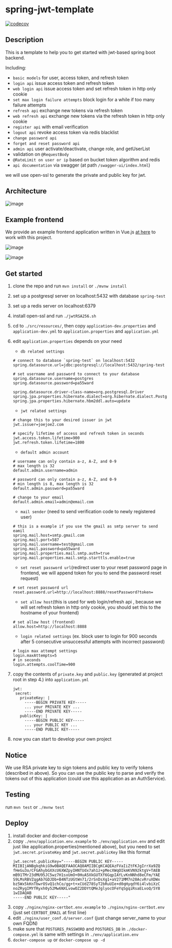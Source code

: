 # spring-jwt-template

[![codecov](https://codecov.io/gh/joejoe2/spring-jwt-template/branch/main/graph/badge.svg?token=24IMFJ0D50)](https://codecov.io/gh/joejoe2/spring-jwt-template)
 
## Description

This is a template to help you to get started with jwt-based spring boot backend.

Including:
- `basic models` for user, access token, and refresh token
- `login api` issue access token and refresh token
- `web login api` issue access token and set refresh token in http only cookie
- `set max login failure attempts` block login for a  while if too many failure attempts
- `refresh api` exchange new tokens via refresh token
- `web refresh api` exchange new tokens via the refresh token in http only cookie
- `register api` with email verification
- `logout api` revoke access token via redis blacklist
- `change password api`
- `forget and reset password api`
- `admin api` user activate/deactivate, change role, and getUserList
- validation on `@RequestBody`
- `@RateLimit on user or ip` based on bucket token algorithm and redis
- `api documentation` via swagger (at path `/swagger-ui/index.html`)

we will use open-ssl to generate the private and public key for jwt.


## Architecture

![image](architecture.png)

## Example frontend

We provide an example frontend application written in Vue.js [at here](https://github.com/joejoe2/frontend) to 
work with this project.

![image](demo_login.png)

![image](demo_admin.png)

## Get started

1. clone the repo and run `mvn install` or `./mvnw install`


2. set up a postgresql server on localhost:5432 with database `spring-test`


3. set up a redis server on localhost:6379


4. install open-ssl and run `./jwtRSA256.sh` 


5. cd to `./src/resources/`, then copy `application-dev.properties` and `application-dev.yml` to `application.properties` and `application.yml`


6. edit `application.properties` depends on your need
    - `db related settings`
     ```
    # connect to database `spring-test` on localhost:5432
    spring.datasource.url=jdbc:postgresql://localhost:5432/spring-test
    
    # set username and password to connect to your database
    spring.datasource.username=postgres
    spring.datasource.password=pa55ward
    
    spring.datasource.driver-class-name=org.postgresql.Driver
    spring.jpa.properties.hibernate.dialect=org.hibernate.dialect.PostgreSQLDialect
    spring.jpa.properties.hibernate.hbm2ddl.auto=update
    ```
    - `jwt related settings`
    ```
    # change this to your desired issuer in jwt
    jwt.issuer=joejoe2.com
    
    # specify lifetime of access and refresh token in seconds
    jwt.access.token.lifetime=900
    jwt.refresh.token.lifetime=1800
    ```
    - `default admin account`
    ```
    # username can only contain a-z, A-Z, and 0-9 
    # max length is 32
    default.admin.username=admin
   
    # password can only contain a-z, A-Z, and 0-9
    # min length is 8, max length is 32
    default.admin.password=pa55ward
    
    # change to your email
    default.admin.email=admin@email.com
    ```
    - `mail sender` (need to send verification code to newly registered user)
    ```
    # this is a example if you use the gmail as smtp server to send eamil
    spring.mail.host=smtp.gmail.com
    spring.mail.port=587
    spring.mail.username=test@gmail.com
    spring.mail.password=pa55ward
    spring.mail.properties.mail.smtp.auth=true
    spring.mail.properties.mail.smtp.starttls.enable=true
    ```
   - `set reset password url`(redirect user to your reset password page in frontend, we will append token for you to send the password reset request)
   ```
   # set reset password url
   reset.password.url=http://localhost:8888/resetPassword?token=
   ```
   - `set allow host`(this is used for web login/refresh api
   , because we will set refresh token in http only cookie, 
   you should set this to the hostname of your frontend)
   ```
   # set allow host (frontend)
   allow.host=http://localhost:8888
   ```
   - `login related settings` (ex. block user to login for 
   900 seconds after 5 consecutive unsuccessful attempts 
   with incorrect password)
   ```
   # login max attempt settings
   login.maxAttempts=5
   # in seconds
   login.attempts.coolTime=900
   ```

7. copy the contents of `private.key` and `public.key` (generated at project root in step 4.) into `application.yml`
    ```
   jwt:
     secret:
       privateKey: |
         -----BEGIN PRIVATE KEY-----
         ... your PRIVATE KEY ...
         -----END PRIVATE KEY-----
       publicKey: |
         -----BEGIN PUBLIC KEY-----
         ... your PUBLIC KEY ...
         -----END PUBLIC KEY-----
    ```
8. now you can start to develop your own project

## Notice

We use RSA private key to sign tokens and public key 
to verify tokens (described in above). So you can use the public key to 
parse and verify the tokens out of this application (could use 
this application as an AuthService).

## Testing

run `mvn test` or `./mvnw test`

## Deploy

1. install docker and docker-compose
2. copy `./env/application.env.example` to `./env/application.env` and edit just like application.properties(mentioned above), 
   but you need to set `jwt.secret.privateKey` and `jwt.secret.publicKey` like this format
   ```
   jwt.secret.publicKey="-----BEGIN PUBLIC KEY-----
   MIIBIjANBgkqhkiG9w0BAQEFAAOCAQ8AMIIBCgKCAQEAzFVaIiZtFKJgIrrXa9ZQ
   fHeGu3o/CFGAhybGXXcU6XWZpyIHNTUdx7ah1z+pMecXWqOIkmKVN92ktgV+TAEB
   mB91TMr23dMU95JC5wz7H1sxUmO+0HuA5XkGUTXf6GqpIAYLvKnNNhd8eCFm/YAE
   S9LMsRBVZqgAb7GDJDb+B4NTzUGtWn71/2rSnDsXg1+aV271MM7n20AcvRruXDWx
   bz5Wx5kKnTbwrOSvQ1chCo/gg+t+xCUdZ78SyT2bRuUIe+d0qHyqdY6i4lvbiXzC
   noZRygIMYfRyxh0y52Mw6NXLvowOZ2DDYtQMeJglyocOFeYqSgqiRsaELvoQ/5Y8
   1wIDAQAB
   -----END PUBLIC KEY-----"
   ```
3. copy `./nginx/nginx-certbot.env.example` to `./nginx/nginx-certbot.env` (just set `CERTBOT_EMAIL` at first line)
4. edit `./nginx/user_conf.d/server.conf` (just change server_name to your own FQDN)
5. make sure that `POSTGRES_PASSWORD` and `POSTGRES_DB` in `./docker-compose.yml` is same with settings in `./env/application.env`
6. `docker-compose up` or `docker-compose up -d`
